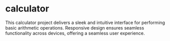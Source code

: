 # calculator
This calculator project delivers a sleek and intuitive interface for performing basic arithmetic operations. Responsive design ensures seamless functionality across devices, offering a seamless user experience.
